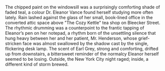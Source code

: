 The chipped paint on the windowsill was a surprisingly comforting shade of faded teal, a colour Dr. Eleanor Vance found herself studying more often lately.  Rain lashed against the glass of her small, book-lined office in the converted attic space above "The Cozy Kettle" tea shop on Bleecker Street.  The rhythmic drumming was a counterpoint to the frantic tapping of Eleanor’s pen on her notepad, a rhythm born of the unsettling silence that hung heavy between her and her patient, Mr. Henderson, whose grief-stricken face was almost swallowed by the shadow cast by the single, flickering desk lamp.  The scent of Earl Grey, strong and comforting, drifted up from downstairs, a bittersweet reminder of the normalcy Eleanor herself seemed to be losing.  Outside, the New York City night raged; inside, a different kind of storm brewed.
